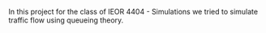 In this project for the class of IEOR 4404 - Simulations we tried to simulate traffic flow using queueing theory.
